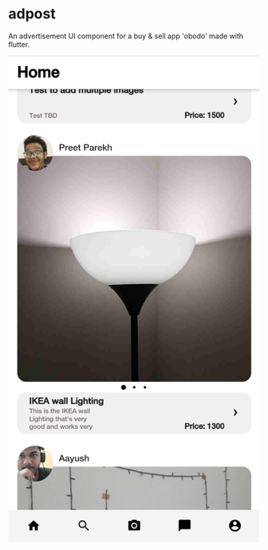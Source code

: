 # adpost

An advertisement UI component for a buy & sell app 'obodo' made with flutter.

![Screenshot](adpost.jpg)
